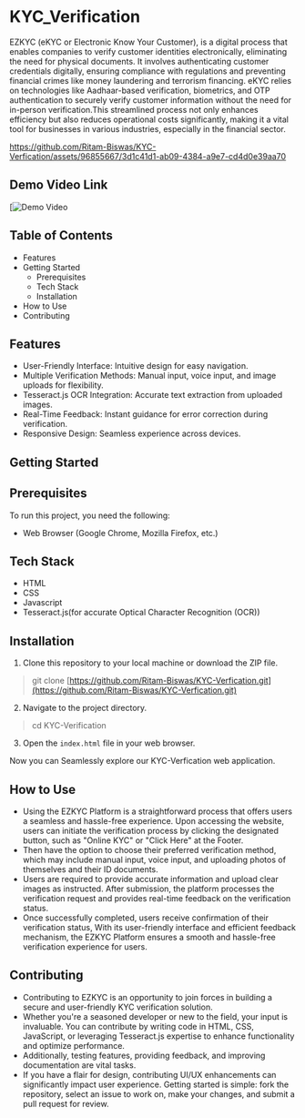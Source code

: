 # KYC_Verification
EZKYC (eKYC or Electronic Know Your Customer), is a digital process that enables companies to verify customer identities electronically, eliminating the need for physical documents. It involves authenticating customer credentials digitally, ensuring compliance with regulations and preventing financial crimes like money laundering and terrorism financing. eKYC relies on technologies like Aadhaar-based verification, biometrics, and OTP authentication to securely verify customer information without the need for in-person verification.This streamlined process not only enhances efficiency but also reduces operational costs significantly, making it a vital tool for businesses in various industries, especially in the financial sector.


https://github.com/Ritam-Biswas/KYC-Verfication/assets/96855667/3d1c41d1-ab09-4384-a9e7-cd4d0e39aa70

## Demo Video Link
[![Demo Video](https://drive.google.com/file/d/1TJSIb-RYXVWOQJVU_mMPE4XL6XogoWUf/view?usp=sharing)

## Table of Contents
* Features
* Getting Started
   * Prerequisites
   * Tech Stack
   * Installation
* How to Use
* Contributing

## Features
* User-Friendly Interface: Intuitive design for easy navigation.
* Multiple Verification Methods: Manual input, voice input, and image uploads for flexibility.
* Tesseract.js OCR Integration: Accurate text extraction from uploaded images.
* Real-Time Feedback: Instant guidance for error correction during verification.
* Responsive Design: Seamless experience across devices.
## Getting Started
## Prerequisites
To run this project, you need the following:
* Web Browser (Google Chrome, Mozilla Firefox, etc.)
## Tech Stack
* HTML
* CSS
* Javascript
* Tesseract.js(for accurate Optical Character Recognition (OCR))
## Installation
1. Clone this repository to your local machine or download the ZIP file.
> git clone [https://github.com/Ritam-Biswas/KYC-Verfication.git](https://github.com/Ritam-Biswas/KYC-Verfication.git)
2. Navigate to the project directory.
>cd KYC-Verification
3. Open the `index.html` file in your web browser.

Now you can Seamlessly explore our KYC-Verfication web application.

## How to Use
* Using the EZKYC Platform is a straightforward process that offers users a seamless and hassle-free experience. Upon accessing the website, users can initiate the verification process by clicking the designated button, such as "Online KYC" or "Click Here" at the Footer.
* Then have the option to choose their preferred verification method, which may include manual input, voice input, and uploading photos of themselves and their ID documents.
* Users are required to provide accurate information and upload clear images as instructed. After submission, the platform processes the verification request and provides real-time feedback on the verification status.
* Once successfully completed, users receive confirmation of their verification status, With its user-friendly interface and efficient feedback mechanism, the EZKYC Platform ensures a smooth and hassle-free verification experience for users.

## Contributing
* Contributing to EZKYC is an opportunity to join forces in building a secure and user-friendly KYC verification solution.
* Whether you're a seasoned developer or new to the field, your input is invaluable. You can contribute by writing code in HTML, CSS, JavaScript, or leveraging Tesseract.js expertise to enhance functionality and optimize performance. 
* Additionally, testing features, providing feedback, and improving documentation are vital tasks. 
* If you have a flair for design, contributing UI/UX enhancements can significantly impact user experience. Getting started is simple: fork the repository, select an issue to work on, make your changes, and submit a pull request for review.
